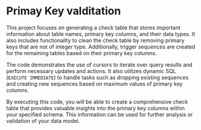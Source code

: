 # Primay Key valditation

This project focuses on generating a check table that stores important information about table names, primary key columns, and their data types. It also includes functionality to clean the check table by removing primary keys that are not of integer type. Additionally, trigger sequences are created for the remaining tables based on their primary key columns.

The code demonstrates the use of cursors to iterate over query results and perform necessary updates and actions. It also utilizes dynamic SQL (`EXECUTE IMMEDIATE`) to handle tasks such as dropping existing sequences and creating new sequences based on maximum values of primary key columns.

By executing this code, you will be able to create a comprehensive check table that provides valuable insights into the primary key columns within your specified schema. This information can be used for further analysis or validation of your data model.


